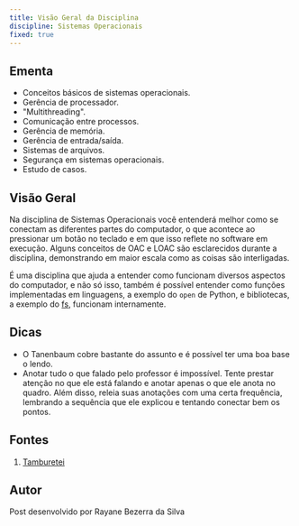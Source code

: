 ```yaml
---
title: Visão Geral da Disciplina
discipline: Sistemas Operacionais
fixed: true
---
```


## Ementa

* Conceitos básicos de sistemas operacionais.
* Gerência de processador.
* "Multithreading".
* Comunicação entre processos.
* Gerência de memória.
* Gerência de entrada/saída.
* Sistemas de arquivos.
* Segurança em sistemas operacionais.
* Estudo de casos.

## Visão Geral

Na disciplina de Sistemas Operacionais você entenderá melhor como se conectam as diferentes partes do computador, o que acontece ao pressionar um botão no teclado e em que isso reflete no software em execução. Alguns conceitos de OAC e LOAC são esclarecidos durante a disciplina, demonstrando em maior escala como as coisas são interligadas.

É uma disciplina que ajuda a entender como funcionam diversos aspectos do computador, e não só isso, também é possível entender como funções implementadas em linguagens, a exemplo do `open` de Python, e bibliotecas, a exemplo do [fs](https://nodejs.org/api/fs.html), funcionam internamente. 

## Dicas

* O Tanenbaum cobre bastante do assunto e é possível ter uma boa base o lendo.
* Anotar tudo o que falado pelo professor é impossível. Tente prestar atenção no que ele está falando e anotar apenas o que ele anota no quadro. Além disso, releia suas anotações com uma certa frequência, lembrando a sequência que ele explicou e tentando conectar bem os pontos.

## Fontes 

1. <a href= "https://github.com/OpenDevUFCG/Tamburetei" target="_blank"> Tamburetei </a>

## Autor 

Post desenvolvido por Rayane Bezerra da Silva

